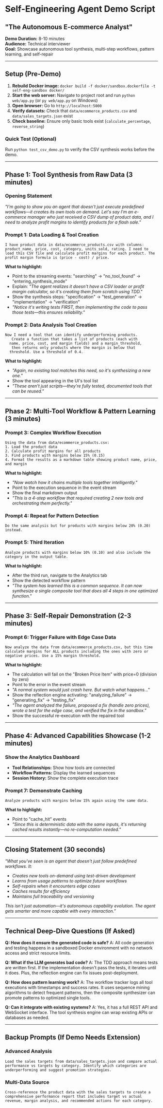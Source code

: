 # Self-Engineering Agent Demo Script
## "The Autonomous E-commerce Analyst"

**Demo Duration:** 8-10 minutes  
**Audience:** Technical interviewer  
**Goal:** Showcase autonomous tool synthesis, multi-step workflows, pattern learning, and self-repair

---

## Setup (Pre-Demo)
1. **Rebuild Docker image:** `docker build -f docker/sandbox.dockerfile -t self-eng-sandbox docker/`
2. **Start the web server:** Navigate to project root and run `python web/app.py` (or `py web/app.py` on Windows)
3. **Open browser:** Go to `http://localhost:5000`
4. **Verify datasets:** Check that `data/ecommerce_products.csv` and `data/sales_targets.json` exist
5. **Check baseline:** Ensure only basic tools exist (`calculate_percentage`, `reverse_string`)

### Quick Test (Optional)
Run `python test_csv_demo.py` to verify the CSV synthesis works before the demo.

---

## Phase 1: Tool Synthesis from Raw Data (3 minutes)

### Opening Statement
*"I'm going to show you an agent that doesn't just execute predefined workflows—it creates its own tools on demand. Let's say I'm an e-commerce manager who just received a CSV dump of product data, and I need to analyze profit margins to identify products for a flash sale."*

### Prompt 1: Data Loading & Tool Creation
```
I have product data in data/ecommerce_products.csv with columns: product_name, price, cost, category, units_sold, rating. I need to load this CSV file and calculate profit margins for each product. The profit margin formula is (price - cost) / price.
```

**What to highlight:**
- Point to the streaming events: "searching" → "no_tool_found" → "entering_synthesis_mode"
- Explain: *"The agent realizes it doesn't have a CSV loader or profit margin calculator, so it's creating them from scratch using TDD."*
- Show the synthesis steps: "specification" → "test_generation" → "implementation" → "verification"
- *"Notice it's writing tests FIRST, then implementing the code to pass those tests—this ensures reliability."*

### Prompt 2: Data Analysis Tool Creation
```
Now I need a tool that can identify underperforming products.    
   Create a function that takes a list of products (each with      
  name, price, cost, and margin fields) and a margin_threshold,    
   then returns only products where the margin is below that       
  threshold. Use a threshold of 0.4.
```

**What to highlight:**
- *"Again, no existing tool matches this need, so it's synthesizing a new one."*
- Show the tool appearing in the UI's tool list
- *"These aren't just scripts—they're fully tested, documented tools that can be reused."*

---

## Phase 2: Multi-Tool Workflow & Pattern Learning (3 minutes)

### Prompt 3: Complex Workflow Execution
```
Using the data from data/ecommerce_products.csv:
1. Load the product data
2. Calculate profit margins for all products  
3. Find products with margins below 15% (0.15)
4. Format the results as a markdown table showing product name, price, and margin
```

**What to highlight:**
- *"Now watch how it chains multiple tools together intelligently."*
- Point to the execution sequence in the event stream
- Show the final markdown output
- *"This is a 4-step workflow that required creating 2 new tools and orchestrating them perfectly."*

### Prompt 4: Repeat for Pattern Detection
```
Do the same analysis but for products with margins below 20% (0.20) instead.
```

### Prompt 5: Third Iteration
```
Analyze products with margins below 10% (0.10) and also include the category in the output table.
```

**What to highlight:**
- After the third run, navigate to the Analytics tab
- Show the detected workflow pattern
- *"The system has learned this is a common sequence. It can now synthesize a single composite tool that does all 4 steps in one optimized function."*

---

## Phase 3: Self-Repair Demonstration (2-3 minutes)

### Prompt 6: Trigger Failure with Edge Case Data
```
Now analyze the data from data/ecommerce_products.csv, but this time calculate margins for ALL products including the ones with zero or negative prices. Use a 15% margin threshold.
```

**What to highlight:**
- The calculation will fail on the "Broken Price Item" with price=0 (division by zero)
- Point to the error in the event stream
- *"A normal system would just crash here. But watch what happens..."*
- Show the reflection engine activating: "analyzing_failure" → "generating_fix" → "testing_fix"
- *"The agent analyzed the failure, proposed a fix (handle zero prices), wrote a test for the edge case, and verified the fix in the sandbox."*
- Show the successful re-execution with the repaired tool

---

## Phase 4: Advanced Capabilities Showcase (1-2 minutes)

### Show the Analytics Dashboard
- **Tool Relationships:** Show how tools are connected
- **Workflow Patterns:** Display the learned sequences
- **Session History:** Show the complete execution trace

### Prompt 7: Demonstrate Caching
```
Analyze products with margins below 15% again using the same data.
```

**What to highlight:**
- Point to "cache_hit" events
- *"Since this is deterministic data with the same inputs, it's returning cached results instantly—no re-computation needed."*

---

## Closing Statement (30 seconds)

*"What you've seen is an agent that doesn't just follow predefined workflows. It:*
- *Creates new tools on-demand using test-driven development*
- *Learns from usage patterns to optimize future workflows* 
- *Self-repairs when it encounters edge cases*
- *Caches results for efficiency*
- *Maintains full traceability and versioning*

*This isn't just automation—it's autonomous capability evolution. The agent gets smarter and more capable with every interaction."*

---

## Technical Deep-Dive Questions (If Asked)

**Q: How does it ensure the generated code is safe?**
A: All code generation and testing happens in a sandboxed Docker environment with no network access and strict resource limits.

**Q: What if the LLM generates bad code?**
A: The TDD approach means tests are written first. If the implementation doesn't pass the tests, it iterates until it does. Plus, the reflection engine can fix issues post-deployment.

**Q: How does pattern learning work?**
A: The workflow tracker logs all tool executions with timestamps and success rates. It uses sequence mining algorithms to detect frequent patterns, then the composite synthesizer can promote patterns to optimized single tools.

**Q: Can it integrate with existing systems?**
A: Yes, it has a full REST API and WebSocket interface. The tool synthesis engine can wrap existing APIs or databases as needed.

---

## Backup Prompts (If Demo Needs Extension)

### Advanced Analysis
```
Load the sales targets from data/sales_targets.json and compare actual performance vs targets by category. Identify which categories are underperforming and suggest promotion strategies.
```

### Multi-Data Source
```
Cross-reference the product data with the sales targets to create a comprehensive performance report that includes target vs actual revenue, margin analysis, and recommended actions for each category.
```
